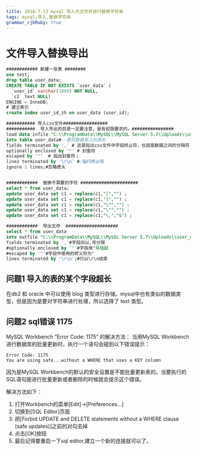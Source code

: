 ```yaml
---
title: 2018-7-13 mysql 导入大文件并进行替换字符串
tags: mysql,导入,替换字符串
grammar_cjkRuby: true
---
```

# 文件导入替换导出


``` sql
############ 新建一张表 ########
use test;
drop table user_data;
CREATE TABLE IF NOT EXISTS `user_data` (
  `user_id` varchar(1000) NOT NULL,
  `c1` text NULL)
ENGINE = InnoDB;
# 建立索引
create index user_id_zh on user_data (user_id);

########### 导入csv文件#################
###########  导入导出的目录一定要注意，是有权限要求的。################
load data infile "C:\\ProgramData\\MySQL\\MySQL Server 5.7\\Uploads\\user_data.csv"  #CSV文件存放路径
into table user_data#--要将数据导入的表名
fields terminated by ',' # 这是指出csv文件中字段终止符，也就是数据之间的分隔符；
optionally enclosed by '"' # 封套符
escaped by '"'  # 指出封套符；
lines terminated by '\r\n' #:指行终止符
ignore 1 lines;#忽略表头


############  替换不需要的字符 ######################
select * from user_data;
update user_data set c1 = replace(c1,"[","") ;
update user_data set c1 = replace(c1,"]","") ;
update user_data set c1 = replace(c1,"\"","") ;
update user_data set c1 = replace(c1,"\"","") ;
update user_data set c1 = replace(c1,"\,","&") ;

############  导出文件  ####################
select * from user_data   
into outfile "C:\\ProgramData\\MySQL\\MySQL Server 5.7\\Uploads\\user_data_out.csv" 
fields terminated by ','#字段间以,号分隔
#optionally enclosed by '"'#字段用"号括起
#escaped by '"'#字段中使用的转义符为"
lines terminated by '\r\n';#行以\r\n结束
```
## 问题1 导入的表的某个字段超长
在db2 和 oracle 中可以使用 blog 类型进行存储。mysql中也有类似的数据类型，但是因为是要对字符串进行处理，所以选择了 text 类型。



## 问题2 sql错误 1175
MySQL Workbench “Error Code: 1175” 的解决方法：
当用MySQL Workbench进行数据库的批量更新时，执行一个语句会碰到以下错误提示：
```
Error Code: 1175
You are using safe...without a WHERE that uses a KEY column
```
 
因为是MySQL Workbench的默认的安全设置是不能批量更新表的。当要执行的SQL语句是进行批量更新或者删除的时候就会提示这个错误。


解决方法如下：

1. 打开Workbench的菜单[Edit]->[Preferences...]
2. 切换到[SQL Editor]页面
3. 把[Forbid UPDATE and DELETE statements without a WHERE clause (safe updates)]之前的对勾去掉
4. 点击[OK]按钮
5. 最后记得要重启一下sql editor,建立一个新的连接就可以了。